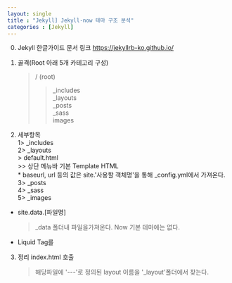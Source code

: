 ```yaml
---
layout: single
title : "Jekyll] Jekyll-now 테마 구조 분석"
categories : [Jekyll]
---
```


0. Jekyll 한글가이드 문서 링크
    https://jekyllrb-ko.github.io/

1. 골격(Root 아래 5개 카테고리 구성)
    > / (root)  
    >> _includes  
    >> _layouts  
    >> _posts  
    >> _sass  
    >> images  

2. 세부항목  
    1> _includes  
    2> _layouts  
        > default.html  
            >> 상단 메뉴바 기본 Template HTML  
            * baseurl, url 등의 값은 site.'사용할 객체명'을 통해 _config.yml에서 가져온다.
    3> _posts  
    4> _sass  
    5> _images  


* site.data.[파일명]
  > _data 폴더내 파일을가져온다. Now 기본 테마에는 없다.

* Liquid Tag를 

3. 정리 index.html 호출
    > 해당파일에 '---'로 정의된 layout 이름을 '_layout'폴더에서 찾는다.
    